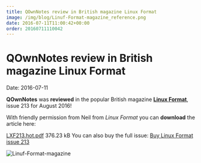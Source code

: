 ```yaml
---
title: QOwnNotes review in British magazine Linux Format
image: /img/blog/Linuf-Format-magazine_reference.png
date: 2016-07-11T11:00:42+00:00
order: 20160711110042
---
```


# QOwnNotes review in British magazine Linux Format

<v-subheader class="blog">Date: 2016-07-11</v-subheader>

**QOwnNotes** was **reviewed** in the popular British magazine **[**Linux Format**](http://www.linuxformat.com/)**, issue 213 for August 2016!

With friendly permission from Neil from *Linux Format* you can **download** the article here:

 [LXF213.hot.pdf](https://www.qownnotes.org/content/download/683/4031/file/LXF213.hot.pdf) 376.23 kB  You can also buy the full issue: [Buy Linux Format issue 213](https://www.myfavouritemagazines.co.uk/computer/linux-format-magazine-back-issues/Linux-Format-August-2016-Issue-213/)

 ![Linuf-Format-magazine](/img/blog/Linuf-Format-magazine_reference.png "Linuf-Format-magazine")